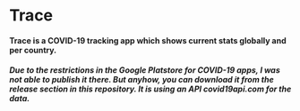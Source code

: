 # Trace

#### Trace is a COVID-19 tracking app which shows current stats globally and per country. 

##### Due to the restrictions in the Google Platstore for COVID-19 apps, I was not able to publish it there. But anyhow, you can download it from the release section in this repository. It is using an API covid19api.com for the data.


